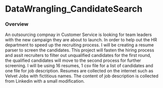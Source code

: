 # DataWrangling_CandidateSearch

### Overview

An outsourcing compnay in Customer Service is looking for team leaders with the new campaign they are about to launch. In order to help out the HR department to speed up the recruiting process. I will be creating a resume parser to screen the candidates. This project will fasten the hiring process and assit recruiters to filter out unqualified candidates for the first round, the qualified candidates will move to the second process for further screening. I will be using 16 resumes, 1 csv file for a list of candidates and one file for job description. Resumes are collected on the internet such as Velvet Jobs with fictitious names. The content of job description is collected from Linkedin with a small modification.
